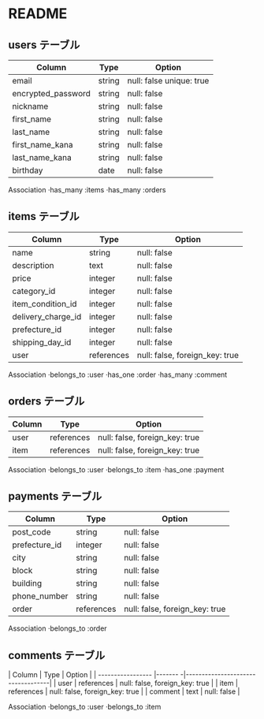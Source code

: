 # README

## users テーブル

| Column             | Type   | Option                   |
| -----------------  |--------|--------------------------|
| email              | string | null: false unique: true |
| encrypted_password | string | null: false              |
| nickname           | string | null: false              |
| first_name         | string | null: false              |
| last_name          | string | null: false              |
| first_name_kana    | string | null: false              |
| last_name_kana     | string | null: false              |
| birthday           | date | null: false                |

Association
·has_many :items
·has_many :orders


## items テーブル

| Column             | Type   | Option                   |
| -----------------  |--------|--------------------------|
| name               | string | null: false              |
| description          | text   | null: false              |
| price              | integer| null: false              |
| category_id        | integer| null: false              |
| item_condition_id  | integer| null: false              |
| delivery_charge_id | integer|  null: false             |
| prefecture_id       | integer|  null: false             |
| shipping_day_id    | integer|  null: false             |
| user               |references|	null: false, foreign_key: true|

Association
·belongs_to :user
·has_one :order
·has_many :comment

## orders テーブル

| Column             | Type   | Option                   |
| -----------------  |--------|--------------------------|
| user               |references|	null: false, foreign_key: true|
| item               |references|	null: false, foreign_key: true|

Association
·belongs_to :user
·belongs_to :item
·has_one :payment


## payments テーブル

| Column             | Type   | Option                   |
| -----------------  |--------|--------------------------|
| post_code          | string | null: false              |
| prefecture_id      | integer| null: false              |
| city               | string | null: false              |
| block              | string | null: false              |
| building           | string | null: false              |
| phone_number       | string | null: false              |
| order              |references|	null: false, foreign_key: true|

Association
·belongs_to :order
 
## comments テーブル
| Column             | Type   | Option                                 |
| -----------------  |-------     -|-----------------------------------|
| user               | references  | null: false, foreign_key: true    |
| item               | references  | null: false, foreign_key: true    |
| comment            | text        | null: false                       |

Association
·belongs_to :user
·belongs_to :item
